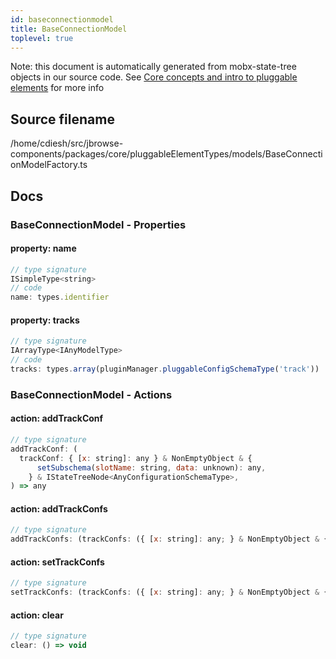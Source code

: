 ```yaml
---
id: baseconnectionmodel
title: BaseConnectionModel
toplevel: true
---
```


Note: this document is automatically generated from mobx-state-tree objects in
our source code. See
[Core concepts and intro to pluggable elements](/docs/developer_guide/) for more
info

## Source filename

/home/cdiesh/src/jbrowse-components/packages/core/pluggableElementTypes/models/BaseConnectionModelFactory.ts

## Docs

### BaseConnectionModel - Properties

#### property: name

```js
// type signature
ISimpleType<string>
// code
name: types.identifier
```

#### property: tracks

```js
// type signature
IArrayType<IAnyModelType>
// code
tracks: types.array(pluginManager.pluggableConfigSchemaType('track'))
```

### BaseConnectionModel - Actions

#### action: addTrackConf

```js
// type signature
addTrackConf: (
  trackConf: { [x: string]: any } & NonEmptyObject & {
      setSubschema(slotName: string, data: unknown): any,
    } & IStateTreeNode<AnyConfigurationSchemaType>,
) => any
```

#### action: addTrackConfs

```js
// type signature
addTrackConfs: (trackConfs: ({ [x: string]: any; } & NonEmptyObject & { setSubschema(slotName: string, data: unknown): any; } & IStateTreeNode<AnyConfigurationSchemaType>)[]) => any[]
```

#### action: setTrackConfs

```js
// type signature
setTrackConfs: (trackConfs: ({ [x: string]: any; } & NonEmptyObject & { setSubschema(slotName: string, data: unknown): any; } & IStateTreeNode<AnyConfigurationSchemaType>)[]) => IMSTArray<...> & IStateTreeNode<...>
```

#### action: clear

```js
// type signature
clear: () => void
```
